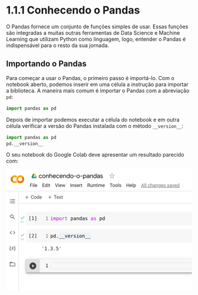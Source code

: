 # 1.1.1 Conhecendo o Pandas

O Pandas fornece um conjunto de funções simples de usar. Essas funções são integradas a muitas outras ferramentas de Data Science e Machine Learning que utilizam Python como linguagem, logo, entender o Pandas é indispensável para o resto da sua jornada.

## Importando o Pandas

Para começar a usar o Pandas, o primeiro passo é importá-lo.
Com o notebook aberto, podemos inserir em uma célula a instrução para importar a biblioteca. A maneira mais comum é importar o Pandas com a abreviação `pd`:

```python
import pandas as pd
```

Depois de importar podemos executar a célula do notebook e em outra célula verificar a versão do Pandas instalada com o método `__version__`:

```python
import pandas as pd
pd.__version__
```

O seu notebook do Google Colab deve apresentar um resultado parecido com:

![import pandas](images/import-pandas.png "Importando o Pandas")
